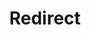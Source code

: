 ﻿---
layout: src/layouts/Redirect.astro
title: Redirect
redirect: https://octopus.com/docs/octopus-rest-api/migration-api
pubDate:  2023-01-01
navSearch: false
navSitemap: false
navMenu: false
---
